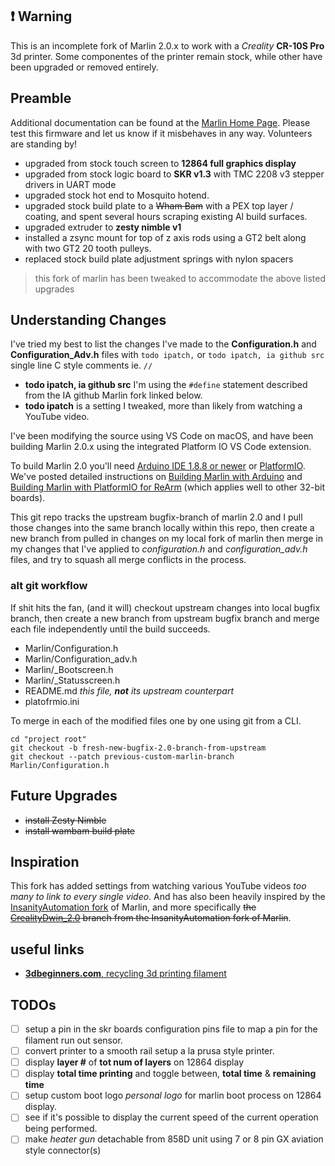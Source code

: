## ❗️ Warning

This is an incomplete fork of Marlin 2.0.x to work with a _Creality_ **CR-10S Pro** 3d printer.  Some componentes of the printer remain stock, while other have been upgraded or removed entirely.

## Preamble

Additional documentation can be found at the [Marlin Home Page](https://marlinfw.org/).
Please test this firmware and let us know if it misbehaves in any way. Volunteers are standing by!

- upgraded from stock touch screen to **12864 full graphics display**
- upgraded from stock logic board to **SKR v1.3** with TMC 2208 v3 stepper drivers in UART mode
- upgraded stock hot end to Mosquito hotend.
- upgraded stock build plate to a ~~Wham Bam~~ with a PEX top layer / coating, and spent several hours scraping existing Al build surfaces.
- upgraded extruder to **zesty nimble v1**
- installed a zsync mount for top of z axis rods using a GT2 belt along with two GT2 20 tooth pulleys.
- replaced stock build plate adjustment springs with nylon spacers

> this fork of marlin has been tweaked to accommodate the above listed upgrades

## Understanding Changes

I've tried my best to list the changes I've made to the **Configuration.h** and **Configuration_Adv.h** files with `todo ipatch,` or `todo ipatch, ia github src` single line C style comments ie. `//`

- **todo ipatch, ia github src** I'm using the `#define` statement described from the IA github Marlin fork linked below.
- **todo ipatch** is a setting I tweaked, more than likely from watching a YouTube video.

I've been modifying the source using VS Code on macOS, and have been building Marlin 2.0.x using the integrated Platform IO VS Code extension.

To build Marlin 2.0 you'll need [Arduino IDE 1.8.8 or newer](https://www.arduino.cc/en/main/software) or [PlatformIO](http://docs.platformio.org/en/latest/ide.html#platformio-ide). We've posted detailed instructions on [Building Marlin with Arduino](https://marlinfw.org/docs/basics/install_arduino.html) and [Building Marlin with PlatformIO for ReArm](https://marlinfw.org/docs/basics/install_rearm.html) (which applies well to other 32-bit boards).

This git repo tracks the upstream bugfix-branch of marlin 2.0 and I pull those changes into the same branch locally within this repo, then create a new branch from pulled in changes on my local fork of marlin then merge in my changes that I've applied to _configuration.h_ and _configuration_adv.h_ files, and try to squash all merge conflicts in the process.

### alt git workflow

If shit hits the fan, (and it will) checkout upstream changes into local bugfix branch, then create a new branch from upstream bugfix branch and merge each file independently until the build succeeds.

- Marlin/Configuration.h
- Marlin/Configuration_adv.h
- Marlin/_Bootscreen.h
- Marlin/_Statusscreen.h
- README.md _this file, **not** its upstream counterpart_
- platofrmio.ini

To merge in each of the modified files one by one using git from a CLI.

```shell
cd "project root"
git checkout -b fresh-new-bugfix-2.0-branch-from-upstream
git checkout --patch previous-custom-marlin-branch Marlin/Configuration.h
```

## Future Upgrades

- ~~install Zesty Nimble~~
- ~~install wambam build plate~~

## Inspiration

This fork has added settings from watching various YouTube videos _too many to link to every single video_.  And has also been heavily inspired by the [InsanityAutomation fork](https://github.com/InsanityAutomation/Marlin) of Marlin, and more specifically ~~the [CrealityDwin_2.0](https://github.com/InsanityAutomation/Marlin/tree/CrealityDwin_2.0) branch from the InsanityAutomation fork of Marlin~~.

## useful links

<a name="useful-links"></a>

- [**3dbeginners.com**, recycling 3d printing filament][lnk1]

[lnk1]: <https://www.3dbeginners.com/how-to-recycle-3d-printing-filament/>

## TODOs

<a name="todos"></a>

- [ ] setup a pin in the skr boards configuration pins file to map a pin for the filament run out sensor.
- [ ] convert printer to a smooth rail setup a la prusa style printer.
- [ ] display **layer #** of **tot num of layers** on 12864 display
- [ ] display **total time printing** and toggle between, **total time** & **remaining time**
- [ ] setup custom boot logo _personal logo_ for marlin boot process on 12864 display.
- [ ] see if it's possible to display the current speed of the current operation being performed.
- [ ] make _heater gun_ detachable from 858D unit using 7 or 8 pin GX aviation style connector(s)
